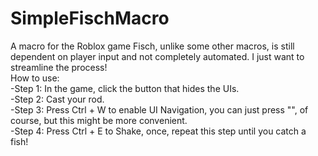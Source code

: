 # SimpleFischMacro
A macro for the Roblox game Fisch, unlike some other macros, is still dependent on player input and not completely automated. I just want to streamline the process!<br>
How to use:<br>
-Step 1: In the game, click the button that hides the UIs.<br>
-Step 2: Cast your rod.<br>
-Step 3: Press Ctrl + W to enable UI Navigation, you can just press "\", of course, but this might be more convenient.<br>
-Step 4: Press Ctrl + E to Shake, once, repeat this step until you catch a fish!<br>
